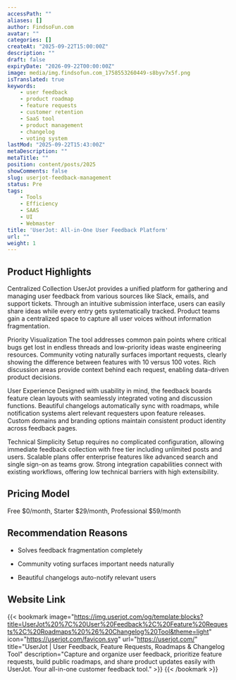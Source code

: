 ```yaml
---
accessPath: ""
aliases: []
author: FindsoFun.com
avatar: ""
categories: []
createAt: "2025-09-22T15:00:00Z"
description: ""
draft: false
expiryDate: "2026-09-22T00:00:00Z"
image: media/img.findsofun.com_1758553260449-s8byv7x5f.png
isTranslated: true
keywords:
    - user feedback
    - product roadmap
    - feature requests
    - customer retention
    - SaaS tool
    - product management
    - changelog
    - voting system
lastMod: "2025-09-22T15:43:00Z"
metaDescription: ""
metaTitle: ""
position: content/posts/2025
showComments: false
slug: userjot-feedback-management
status: Pre
tags:
    - Tools
    - Efficiency
    - SAAS
    - UI
    - Webmaster
title: 'UserJot: All-in-One User Feedback Platform'
url: ""
weight: 1
---
```

## Product Highlights
Centralized Collection
UserJot provides a unified platform for gathering and managing user feedback from various sources like Slack, emails, and support tickets. Through an intuitive submission interface, users can easily share ideas while every entry gets systematically tracked. Product teams gain a centralized space to capture all user voices without information fragmentation.

Priority Visualization
The tool addresses common pain points where critical bugs get lost in endless threads and low-priority ideas waste engineering resources. Community voting naturally surfaces important requests, clearly showing the difference between features with 10 versus 100 votes. Rich discussion areas provide context behind each request, enabling data-driven product decisions.

User Experience
Designed with usability in mind, the feedback boards feature clean layouts with seamlessly integrated voting and discussion functions. Beautiful changelogs automatically sync with roadmaps, while notification systems alert relevant requesters upon feature releases. Custom domains and branding options maintain consistent product identity across feedback pages.

Technical Simplicity
Setup requires no complicated configuration, allowing immediate feedback collection with free tier including unlimited posts and users. Scalable plans offer enterprise features like advanced search and single sign-on as teams grow. Strong integration capabilities connect with existing workflows, offering low technical barriers with high extensibility.

## Pricing Model
<!--more-->Free $0/month, Starter $29/month, Professional $59/month

## Recommendation Reasons
- Solves feedback fragmentation completely

- Community voting surfaces important needs naturally

- Beautiful changelogs auto-notify relevant users

## Website Link
{{< bookmark image="https://img.userjot.com/og/template:blocks?title=UserJot%20%7C%20User%20Feedback%2C%20Feature%20Requests%2C%20Roadmaps%20%26%20Changelog%20Tool&theme=light" icon="https://userjot.com/favicon.svg" url="https://userjot.com/" title="UserJot | User Feedback, Feature Requests, Roadmaps & Changelog Tool" description="Capture and organize user feedback, prioritize feature requests, build public roadmaps, and share product updates easily with UserJot. Your all-in-one customer feedback tool." >}}
{{< /bookmark >}}

